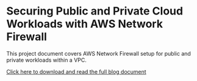 # Securing Public and Private Cloud Workloads with AWS Network Firewall

This project document covers AWS Network Firewall setup for public and private workloads within a VPC.  

[Click here to download and read the full blog document](aws-firewall.pdf)
